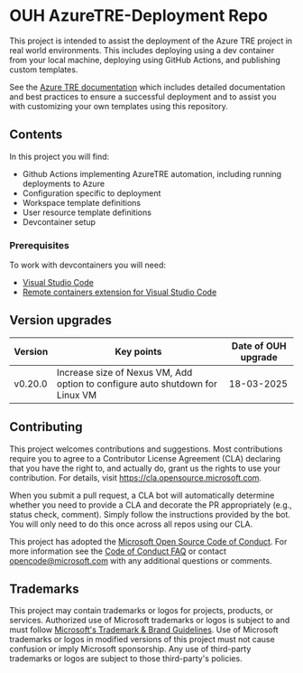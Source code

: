 # OUH AzureTRE-Deployment Repo

This project is intended to assist the deployment of the Azure TRE project in real world environments. This includes deploying using a dev container from your local machine, deploying using GitHub Actions, and publishing custom templates.

See the [Azure TRE documentation](https://microsoft.github.io/AzureTRE/) which includes detailed documentation and best practices to ensure a successful deployment and to assist you with customizing your own templates using this repository.

## Contents

In this project you will find:

- Github Actions implementing AzureTRE automation, including running deployments to Azure
- Configuration specific to deployment
- Workspace template definitions
- User resource template definitions
- Devcontainer setup

### Prerequisites

To work with devcontainers you will need:

- [Visual Studio Code](https://code.visualstudio.com)
- [Remote containers extension for Visual Studio Code](https://marketplace.visualstudio.com/items?itemName=ms-vscode-remote.remote-containers)

## Version upgrades

| Version | Key points | Date of OUH upgrade |
| -- | -- | -- |
| v0.20.0 | Increase size of Nexus VM, Add option to configure auto shutdown for Linux VM | 18-03-2025 |

## Contributing

This project welcomes contributions and suggestions.  Most contributions require you to agree to a
Contributor License Agreement (CLA) declaring that you have the right to, and actually do, grant us
the rights to use your contribution. For details, visit <https://cla.opensource.microsoft.com>.

When you submit a pull request, a CLA bot will automatically determine whether you need to provide
a CLA and decorate the PR appropriately (e.g., status check, comment). Simply follow the instructions
provided by the bot. You will only need to do this once across all repos using our CLA.

This project has adopted the [Microsoft Open Source Code of Conduct](https://opensource.microsoft.com/codeofconduct/).
For more information see the [Code of Conduct FAQ](https://opensource.microsoft.com/codeofconduct/faq/) or
contact [opencode@microsoft.com](mailto:opencode@microsoft.com) with any additional questions or comments.

## Trademarks

This project may contain trademarks or logos for projects, products, or services. Authorized use of Microsoft
trademarks or logos is subject to and must follow
[Microsoft's Trademark & Brand Guidelines](https://www.microsoft.com/en-us/legal/intellectualproperty/trademarks/usage/general).
Use of Microsoft trademarks or logos in modified versions of this project must not cause confusion or imply Microsoft sponsorship.
Any use of third-party trademarks or logos are subject to those third-party's policies.
